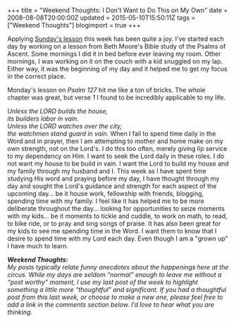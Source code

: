 +++
title = "Weekend Thoughts: I Don't Want to Do This on My Own"
date = 2008-08-08T20:00:00Z
updated = 2015-05-10T15:50:11Z
tags = ["Weekend Thoughts"]
blogimport = true 
+++

Applying [Sunday's lesson](http://lifeatthecircus.com/2008/08/03/a-thought-i-couldnt-wait-till-the-weekend-to-share/) this week has been quite a joy.  I've started each day by working on a lesson from Beth Moore's Bible study of the Psalms of Ascent.  Some mornings I did it in bed before ever leaving my room.  Other mornings, I was working on it on the couch with a kid snuggled on my lap.  Either way, it was the beginning of my day and it helped me to get my focus in the correct place.  

Monday's lesson on _Psalm 127_ hit me like a ton of bricks.  The whole chapter was great, but verse _1_ I found to be incredibly applicable to my life. 

_Unless the LORD builds the house,   
       its builders labor in vain.   
       Unless the LORD watches over the city,   
       the watchmen stand guard in vain._ 
When I fail to spend time daily in the Word and in prayer, then I am attempting to mother and home make on my own strength, not on the Lord's.  I do this too often, merely giving lip service to my dependency on Him.  I want to seek the Lord daily in these roles.  I do not want my house to be build in vain.  I want the Lord to build my house and my family through my husband and I.   This week as I have spent time studying His word and praying before my day, I have thought through my day and sought the Lord's guidance and strength for each aspect of the upcoming day... be it house work, fellowship with friends, blogging, spending time with my family.  I feel like it has helped me to be more deliberate throughout the day... looking for opportunities to seize moments with my kids... be it moments to tickle and cuddle, to work on math, to read, to bike ride, or to pray and sing songs of praise.  It has also been great for my kids to see me spending time in the Word.  I want them to know that I desire to spend time with my Lord each day.  Even though I am a "grown up"  I have much to learn.
 
_**Weekend Thoughts:**_   
_My posts typically relate funny anecdotes about the happenings here at the circus. While my days are seldom “normal” enough to leave me without a “post worthy” moment, I use my last post of the week to highlight something a little more “thoughtful” and significant. If you had a thoughtful post from this last week, or choose to make a new one, please feel free to add a link in the comments section below. I’d love to hear what you are thinking._
